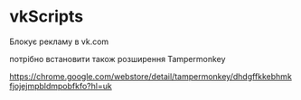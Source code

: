 # vkScripts
Блокує рекламу в vk.com

потрібно встановити також  розширення Tampermonkey

https://chrome.google.com/webstore/detail/tampermonkey/dhdgffkkebhmkfjojejmpbldmpobfkfo?hl=uk
